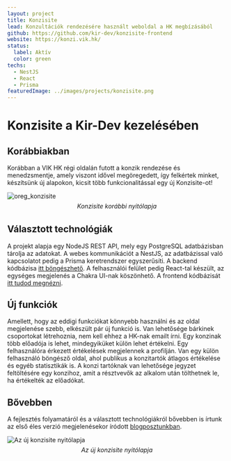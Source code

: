 ```yaml
---
layout: project
title: Konzisite
lead: Konzultációk rendezésére használt weboldal a HK megbízásából
github: https://github.com/kir-dev/konzisite-frontend
website: https://konzi.vik.hk/
status:
  label: Aktív
  color: green
techs:
  - NestJS
  - React
  - Prisma
featuredImage: ../images/projects/konzisite.png
---
```


<style>
.caption {
  font-style: italic;
  text-align: center;
  margin: -0.5rem 0 2rem 0;
}
</style>

# Konzisite a Kir-Dev kezelésében

## Korábbiakban

Korábban a VIK HK régi oldalán futott a konzik rendezése és menedzsmentje, amely viszont idővel megöregedett, így felkértek minket, készítsünk új alapokon, kicsit több funkcionalitással egy új Konzisite-ot!

![oreg_konzisite](https://warp.sch.bme.hu/images/kepernyokep-2022-12-04-031952)

<div class="caption">Konzisite korábbi nyitólapja</div>

## Választott technológiák

A projekt alapja egy NodeJS REST API, mely egy PostgreSQL adatbázisban tárolja az adatokat. A webes kommunikációt a NestJS, az adatbázissal való kapcsolatot pedig a Prisma keretrendszer egyszerűsíti. A backend kódbázisa [itt böngészhető](https://github.com/kir-dev/konzisite-api). A felhasználói felület pedig React-tal készült, az egységes megjelenés a Chakra UI-nak köszönhető. A frontend kódbázisát [itt tudod megnézni](https://github.com/kir-dev/konzisite-frontend).

## Új funkciók

Amellett, hogy az eddigi funkciókat könnyebb használni és az oldal megjelenése szebb, elkészült pár új funkció is. Van lehetősége bárkinek csoportokat létrehoznia, nem kell ehhez a HK-nak emailt írni. Egy konzinak több előadója is lehet, mindegyiküket külön lehet értékelni. Egy felhasználóra érkezett értékelések megjelennek a profilján. Van egy külön felhasználó böngésző oldal, ahol publikus a konzitartók átlagos értékelése és egyéb statisztikák is. A konzi tartóknak van lehetősége jegyzet feltöltésére egy konzihoz, amit a résztvevők az alkalom után tölthetnek le, ha értékelték az előadókat.

## Bővebben

A fejlesztés folyamatáról és a választott technológiákról bővebben is írtunk az első éles verzió megjelenésekor íródott [blogposztunkban](https://kir-dev.hu/post/2023-03-05-az-uj-konzisite-fejlesztese/).

![Az új konzisite nyitólapja](https://warp.sch.bme.hu/images/konzisite_16_10)

<div class="caption">Az új konzisite nyitólapja</div>

